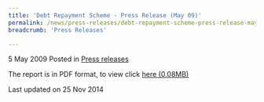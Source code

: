 ```yaml
---
title: 'Debt Repayment Scheme - Press Release (May 09)'
permalink: /news/press-releases/debt-repayment-scheme-press-release-may-09-/
breadcrumb: 'Press Releases'

---
```



5 May 2009 Posted in [Press releases](/news/press-releases)

The report is in PDF format, to view click [here (0.08MB)](/files/news/press-releases/2009/05/linkclick70e6.pdf)


<p class="right-side-updated">Last updated on 25 Nov 2014</p>
